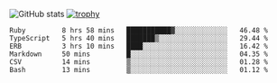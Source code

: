 ![GitHub stats](https://github-readme-stats.vercel.app/api?username=ksk001100&show_icons=true&theme=tokyonight)
[![trophy](https://github-profile-trophy.vercel.app/?username=ksk001100&theme=onedark)](https://github.com/ryo-ma/github-profile-trophy)

<!--START_SECTION:waka-->

```text
Ruby         8 hrs 58 mins   ███████████▓░░░░░░░░░░░░░   46.48 %
TypeScript   5 hrs 40 mins   ███████▒░░░░░░░░░░░░░░░░░   29.44 %
ERB          3 hrs 10 mins   ████░░░░░░░░░░░░░░░░░░░░░   16.42 %
Markdown     50 mins         █░░░░░░░░░░░░░░░░░░░░░░░░   04.35 %
CSV          14 mins         ▒░░░░░░░░░░░░░░░░░░░░░░░░   01.28 %
Bash         13 mins         ▒░░░░░░░░░░░░░░░░░░░░░░░░   01.12 %
```

<!--END_SECTION:waka-->
